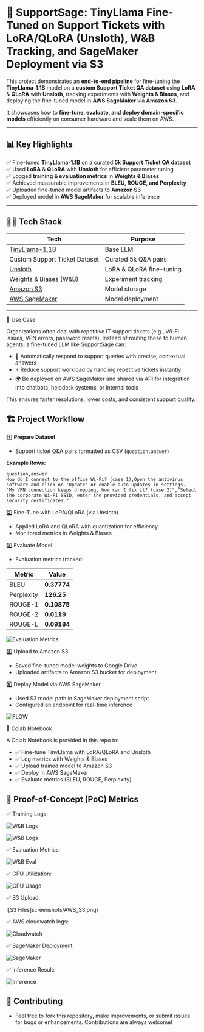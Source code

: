 # 🚀 SupportSage: TinyLlama Fine-Tuned on Support Tickets with LoRA/QLoRA (Unsloth), W&B Tracking, and SageMaker Deployment via S3

This project demonstrates an **end-to-end pipeline** for fine-tuning the **TinyLlama-1.1B** model on a **custom Support Ticket QA dataset** using **LoRA** & **QLoRA** with **Unsloth**, tracking experiments with **Weights & Biases**, and deploying the fine-tuned model in **AWS SageMaker** via **Amazon S3**.  

It showcases how to **fine-tune, evaluate, and deploy domain-specific models** efficiently on consumer hardware and scale them on AWS.

---

## 📊 Key Highlights

✅ Fine-tuned **TinyLlama-1.1B** on a curated **5k Support Ticket QA dataset**  
✅ Used **LoRA** & **QLoRA** with **Unsloth** for efficient parameter tuning  
✅ Logged **training & evaluation metrics** in **Weights & Biases**  
✅ Achieved measurable improvements in **BLEU, ROUGE, and Perplexity**  
✅ Uploaded fine-tuned model artifacts to **Amazon S3**  
✅ Deployed model in **AWS SageMaker** for scalable inference  

---

## 🧑‍💻 Tech Stack

| Tech | Purpose |
|---|---|
| [TinyLlama-1.1B](https://huggingface.co/TinyLlama/TinyLlama-1.1B-Chat-v1.0) | Base LLM |
| Custom Support Ticket Dataset | Curated 5k Q&A pairs |
| [Unsloth](https://github.com/unslothai/unsloth) | LoRA & QLoRA fine-tuning |
| [Weights & Biases (W&B)](https://wandb.ai/) | Experiment tracking |
| [Amazon S3](https://aws.amazon.com/s3/) | Model storage |
| [AWS SageMaker](https://aws.amazon.com/sagemaker/) | Model deployment |

---
📌 Use Case

Organizations often deal with repetitive IT support tickets (e.g., Wi-Fi issues, VPN errors, password resets). Instead of routing these to human agents, a fine-tuned LLM like SupportSage can:
- 📨 Automatically respond to support queries with precise, contextual answers
- ⚡ Reduce support workload by handling repetitive tickets instantly
- 🌍 Be deployed on AWS SageMaker and shared via API for integration into chatbots, helpdesk systems, or internal tools

This ensures faster resolutions, lower costs, and consistent support quality.

## 🏗️ Project Workflow

1️⃣ **Prepare Dataset**  
- Support ticket Q&A pairs formatted as CSV (`question,answer`)  

**Example Rows:**  
```csv
question,answer
How do I connect to the office Wi-Fi? (case 1),Open the antivirus software and click on 'Update' or enable auto-updates in settings.
"My VPN connection keeps dropping, how can I fix it? (case 2)","Select the corporate Wi-Fi SSID, enter the provided credentials, and accept security certificates."
```

2️⃣ Fine-Tune with LoRA/QLoRA (via Unsloth)
- Applied LoRA and QLoRA with quantization for efficiency
- Monitored metrics in Weights & Biases

3️⃣ Evaluate Model
- Evaluation metrics tracked:
  
| Metric     | Value       |
| ---------- | ----------- |
| BLEU       | **0.37774** |
| Perplexity | **126.25**  |
| ROUGE-1    | **0.10875** |
| ROUGE-2    | **0.0119**  |
| ROUGE-L    | **0.09184** |


![Evaluation Metrics](screenshots/eval.png)

4️⃣ Upload to Amazon S3
- Saved fine-tuned model weights to Google Drive
- Uploaded artifacts to Amazon S3 bucket for deployment

5️⃣ Deploy Model via AWS SageMaker
- Used S3 model path in SageMaker deployment script
- Configured an endpoint for real-time inference

![FLOW](screenshots/Flow.png)

📓 Colab Notebook

A Colab Notebook is provided in this repo to:
- ✅ Fine-tune TinyLlama with LoRA/QLoRA and Unsloth
- ✅ Log metrics with Weights & Biases
- ✅ Upload trained model to Amazon S3
- ✅ Deploy in AWS SageMaker
- ✅ Evaluate metrics (BLEU, ROUGE, Perplexity)

## 🔬 Proof-of-Concept (PoC) Metrics

✅ Training Logs:

![W&B Logs](screenshots/Training1.png)

![W&B Logs](screenshots/training2.png)

✅ Evaluation Metrics:

![W&B Eval](screenshots/eval.png)

✅ GPU Utilization:

![GPU Usage](screenshots/GPU_usage.png)

✅ S3 Upload:

![S3 Files]screenshots/AWS_S3.png)

✅ AWS cloudwatch logs:

![Cloudwatch](screenshots/AWS_cloudwatch_logs.png)

✅ SageMaker Deployment:

![SageMaker](screenshots/AWS_sagemaker.png)

✅ Inference Result:

![Inference](sagemaker-inference.png)

## 📓 Contributing

- Feel free to fork this repository, make improvements, or submit issues for bugs or enhancements. Contributions are always welcome!






